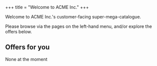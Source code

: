 +++
title = "Welcome to ACME Inc."
+++

Welcome to ACME Inc.'s customer-facing super-mega-catalogue.

Please browse via the pages on the left-hand menu, and/or explore the offers below.

## Offers for you

None at the moment
